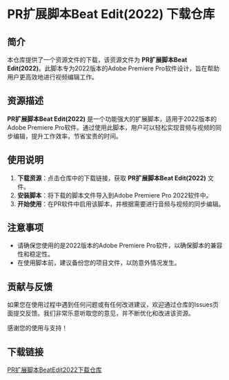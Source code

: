# PR扩展脚本Beat Edit(2022) 下载仓库

## 简介

本仓库提供了一个资源文件的下载，该资源文件为 **PR扩展脚本Beat Edit(2022)**。此脚本专为2022版本的Adobe Premiere Pro软件设计，旨在帮助用户更高效地进行视频编辑工作。

## 资源描述

**PR扩展脚本Beat Edit(2022)** 是一个功能强大的扩展脚本，适用于2022版本的Adobe Premiere Pro软件。通过使用此脚本，用户可以轻松实现音频与视频的同步编辑，提升工作效率，节省宝贵的时间。

## 使用说明

1. **下载资源**：点击仓库中的下载链接，获取 **PR扩展脚本Beat Edit(2022)** 文件。
2. **安装脚本**：将下载的脚本文件导入到Adobe Premiere Pro 2022软件中。
3. **开始使用**：在PR软件中启用该脚本，并根据需要进行音频与视频的同步编辑。

## 注意事项

- 请确保您使用的是2022版本的Adobe Premiere Pro软件，以确保脚本的兼容性和稳定性。
- 在使用脚本前，建议备份您的项目文件，以防意外情况发生。

## 贡献与反馈

如果您在使用过程中遇到任何问题或有任何改进建议，欢迎通过仓库的Issues页面提交反馈。我们非常乐意听取您的意见，并不断优化和改进该资源。

感谢您的使用与支持！

## 下载链接

[PR扩展脚本BeatEdit2022下载仓库](https://pan.quark.cn/s/20657d0da3dc)
